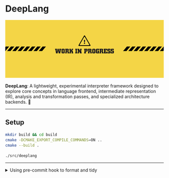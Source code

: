 # DeepLang

![work in progress](./assets/wip.jpg)

**DeepLang**: A lightweight, experimental interpreter framework designed to explore core concepts in language frontend, intermediate representation (IR), analysis and transformation passes, and specialized architecture backends. 🚀

---

## Setup

```bash
mkdir build && cd build
cmake -DCMAKE_EXPORT_COMPILE_COMMANDS=ON ..
cmake --build .

./src/deeplang
```

---

<details>
  <summary>Using pre-commit hook to format and tidy</summary>

- `lint-code.sh` file contains the code to format and tidy the code.
- `.git/hooks/pre-commit` file contains the code to run the script.

```bash
# .git/hooks/pre-commit

#!/bin/bash

# run lint-code.sh
sh lint-code.sh

echo "Pre-commit checks complete."
```

</details>
